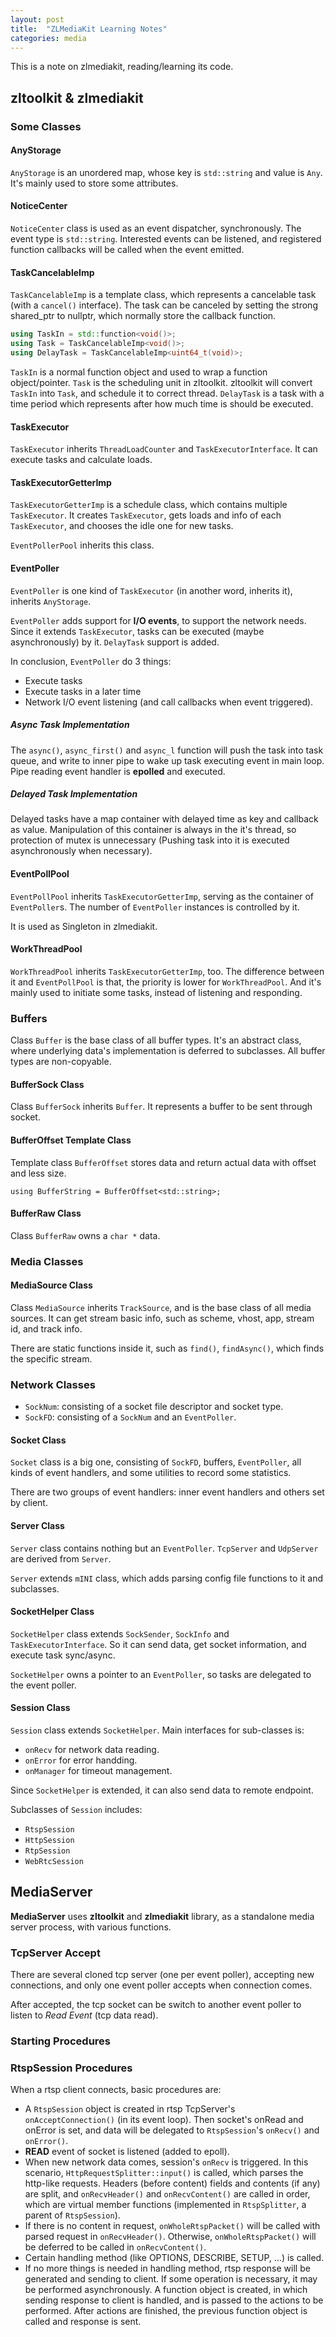 ```yaml
---
layout: post
title:  "ZLMediaKit Learning Notes"
categories: media
---
```


This is a note on zlmediakit, reading/learning its code.

## zltoolkit & zlmediakit

### Some Classes

#### AnyStorage
`AnyStorage` is an unordered map, whose key is `std::string` and value is `Any`. It's mainly used to store some attributes.

#### NoticeCenter
`NoticeCenter` class is used as an event dispatcher, synchronously. The event type is `std::string`. Interested events can be listened, and registered function callbacks will be called when the event emitted.

#### TaskCancelableImp
`TaskCancelableImp` is a template class, which represents a cancelable task (with a `cancel()` interface). The task can be canceled by setting the strong shared_ptr to nullptr, which normally store the callback function.
```c++
using TaskIn = std::function<void()>;
using Task = TaskCancelableImp<void()>;
using DelayTask = TaskCancelableImp<uint64_t(void)>;
```
`TaskIn` is a normal function object and used to wrap a function object/pointer. `Task` is the scheduling unit in zltoolkit. zltoolkit will convert `TaskIn` into `Task`, and schedule it to correct thread. `DelayTask` is a task with a time period which represents after how much time is should be executed.

#### TaskExecutor
`TaskExecutor` inherits `ThreadLoadCounter` and `TaskExecutorInterface`. It can execute tasks and calculate loads.

#### TaskExecutorGetterImp
`TaskExecutorGetterImp` is a schedule class, which contains multiple `TaskExecutor`. It creates `TaskExecutor`, gets loads and info of each `TaskExecutor`, and chooses the idle one for new tasks.

`EventPollerPool` inherits this class.

#### **EventPoller**
`EventPoller` is one kind of `TaskExecutor` (in another word, inherits it), inherits `AnyStorage`.

`EventPoller` adds support for **I/O events**, to support the network needs. Since it extends `TaskExecutor`, tasks can be executed (maybe asynchronously) by it. `DelayTask` support is added.

In conclusion, `EventPoller` do 3 things:
* Execute tasks
* Execute tasks in a later time
* Network I/O event listening (and call callbacks when event triggered).

##### Async Task Implementation
The `async()`, `async_first()` and `async_l` function will push the task into task queue, and write to inner pipe to wake up task executing event in main loop. Pipe reading event handler is **epolled** and executed.

##### Delayed Task Implementation
Delayed tasks have a map container with delayed time as key and callback as value. Manipulation of this container is always in the it's thread, so  protection of mutex is unnecessary (Pushing task into it is executed asynchronously when necessary).

#### EventPollPool
`EventPollPool` inherits `TaskExecutorGetterImp`, serving as the container of `EventPoller`s. The number of `EventPoller` instances is controlled by it.

It is used as Singleton in zlmediakit.

#### WorkThreadPool
`WorkThreadPool` inherits `TaskExecutorGetterImp`, too. The difference between it and `EventPollPool` is that, the priority is lower for `WorkThreadPool`. And it's mainly used to initiate some tasks, instead of listening and responding.

### Buffers
Class `Buffer` is the base class of all buffer types. It's an abstract class, where underlying data's implementation is deferred to subclasses. All buffer types are non-copyable.

#### BufferSock Class
Class `BufferSock` inherits `Buffer`. It represents a buffer to be sent through socket.

#### BufferOffset Template Class
Template class `BufferOffset` stores data and return actual data with offset and less size.

`using BufferString = BufferOffset<std::string>;`

#### BufferRaw Class
Class `BufferRaw` owns a `char *` data.

### Media Classes

#### MediaSource Class
Class `MediaSource` inherits `TrackSource`, and is the base class of all media sources. It can get stream basic info, such as scheme, vhost, app, stream id, and track info.

There are static functions inside it, such as `find()`, `findAsync()`, which finds the specific stream.

### Network Classes

* `SockNum`: consisting of a socket file descriptor and socket type.
* `SockFD`: consisting of a `SockNum` and an `EventPoller`.

#### Socket Class
`Socket` class is a big one, consisting of `SockFD`, buffers, `EventPoller`, all kinds of event handlers, and some utilities to record some statistics.

There are two groups of event handlers: inner event handlers and others set by client.

#### Server Class
`Server` class contains nothing but an `EventPoller`. `TcpServer` and `UdpServer` are derived from `Server`.

`Server` extends `mINI` class, which adds parsing config file functions to it and subclasses.

#### SocketHelper Class
`SocketHelper` class extends `SockSender`, `SockInfo` and `TaskExecutorInterface`. So it can send data, get socket information, and execute task sync/async.

`SocketHelper` owns a pointer to an `EventPoller`, so tasks are delegated to the event poller.

#### Session Class
`Session` class extends `SocketHelper`. Main interfaces for sub-classes is:
* `onRecv` for network data reading.
* `onError` for error handding.
* `onManager` for timeout management.

Since `SocketHelper` is extended, it can also send data to remote endpoint.

Subclasses of `Session` includes:
* `RtspSession`
* `HttpSession`
* `RtpSession`
* `WebRtcSession`


## MediaServer
**MediaServer** uses **zltoolkit** and **zlmediakit** library, as a standalone media server process, with various functions.

### TcpServer Accept
There are several cloned tcp server (one per event poller), accepting new connections, and only one event poller accepts when connection comes.

After accepted, the tcp socket can be switch to another event poller to listen to *Read Event* (tcp data read).

### Starting Procedures

### RtspSession Procedures
When a rtsp client connects, basic procedures are:
* A `RtspSession` object is created in rtsp TcpServer's `onAcceptConnection()` (in its event loop). Then socket's onRead and onError is set, and data will be delegated to `RtspSession`'s `onRecv()` and `onError()`.
* **READ** event of socket is listened (added to epoll).
* When new network data comes, session's `onRecv` is triggered. In this scenario, `HttpRequestSplitter::input()` is called, which parses the http-like requests. Headers (before content) fields and contents (if any) are split, and `onRecvHeader()` and `onRecvContent()` are called in order, which are virtual member functions (implemented in `RtspSplitter`, a parent of `RtspSession`).
* If there is no content in request, `onWholeRtspPacket()` will be called with parsed request in `onRecvHeader()`. Otherwise, `onWholeRtspPacket()` will be deferred to be called in `onRecvContent()`.
* Certain handling method (like OPTIONS, DESCRIBE, SETUP, ...) is called.
* If no more things is needed in handling method, rtsp response will be generated and sending to client. If some operation is necessary, it may be performed asynchronously. A function object is created, in which sending response to client is handled, and is passed to the actions to be performed. After actions are finished, the previous function object is called and response is sent.
